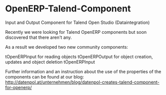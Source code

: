 OpenERP-Talend-Component
========================

Input and Output Component for Talend Open Studio (Dataintegration)

Recently we were looking for Talend OpenERP components but soon discovered that there aren't any.

As a result we developed two new community components:

tOpenERPInput for reading objects
tOpenERPOutput for object creation, updates and object deletion
tOpenERPInput

Further information and an instruction about the use of the properties of the components can be found at our blog:
http://datenpol.at/unternehmen/blog/datenpol-creates-talend-component-for-openerp/
